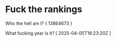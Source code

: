 # Fuck the rankings

Who the hell am I?
{ 13864673 }

What fucking year is it?
[ 2025-04-05T16:23:20Z ]

